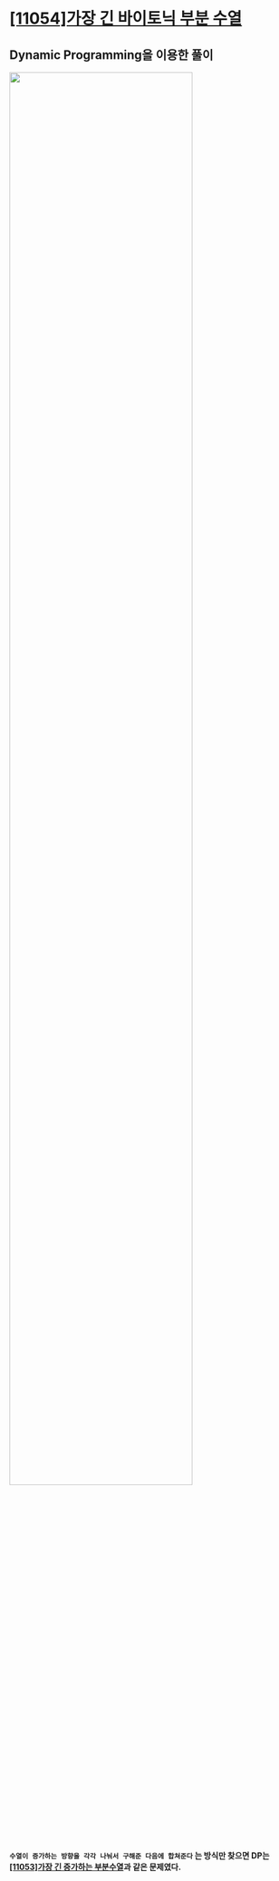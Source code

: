 # [[11054]가장 긴 바이토닉 부분 수열](https://www.acmicpc.net/problem/11054)

##  Dynamic Programming을 이용한 풀이

<image src="https://lh4.googleusercontent.com/QETJFJ3G0N_lT4Zu9294CPg-NqMLkYiw34ynKFm1OTm4dSKqdA0RbeYIhWH6X5VTd3549U_pqIkx9EnacxwLtU12DFvQoLNd4qI4aT9P8Kim_tLHLAh9m818uFsyCs6ZXFP9A09b" width="80%">
<br>
	
#### ```수열이 증가하는 방향을 각각 나눠서 구해준 다음에 합쳐준다``` 는 방식만 찾으면 DP는 [[11053]가장 긴 증가하는 부분수열](https://www.acmicpc.net/problem/11053)과 같은 문제였다.

